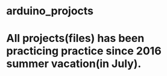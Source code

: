 # arduino_projocts
# All projects(files) has been practicing practice since 2016 summer vacation(in July).
